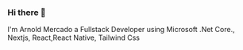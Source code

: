 ### Hi there 👋

I'm Arnold Mercado a Fullstack Developer using Microsoft .Net Core., Nextjs, React,React Native, Tailwind Css  
